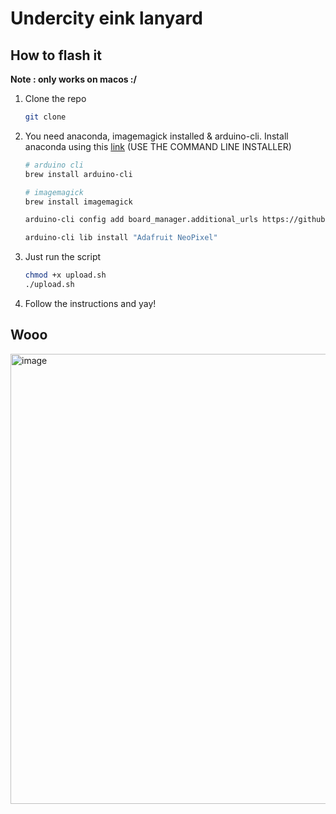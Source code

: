# Undercity eink lanyard

## How to flash it

__Note : only works on macos :/__

1. Clone the repo
    ```bash
    git clone
    ```
2. You need anaconda, imagemagick installed & arduino-cli. Install anaconda using this [link](https://www.anaconda.com/docs/getting-started/anaconda/install#macos-linux-installation) (USE THE COMMAND LINE INSTALLER)
    ```bash
    # arduino cli
    brew install arduino-cli

    # imagemagick
    brew install imagemagick

    arduino-cli config add board_manager.additional_urls https://github.com/earlephilhower/arduino-pico/releases/download/global/package_rp2040_index.json

    arduino-cli lib install "Adafruit NeoPixel"
    ```
3. Just run the script
    ```bash
    chmod +x upload.sh
    ./upload.sh
    ```
4. Follow the instructions and yay!

## Wooo

<img width="547" height="720" alt="image" src="https://github.com/user-attachments/assets/4808eedb-61ba-4868-983b-0e15dcd37818" />
